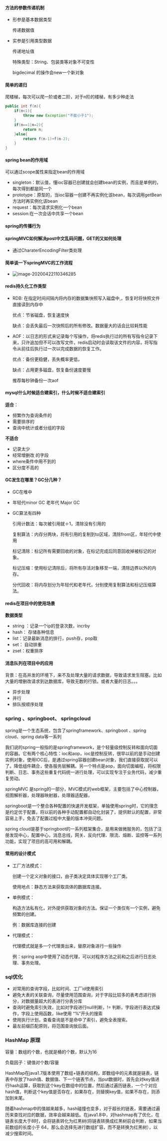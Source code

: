 

#### 方法的参数传递机制

- 形参是基本数据类型

  传递数据值

- 实参是引用类型数据

  传递地址值

  特殊类型：String、包装类等对象不可变性

  bigdecimal 的操作会new一个新对象

#### 简单的递归

爬楼梯，每次可以爬一阶或者二阶，对于n阶的楼梯，有多少种走法

```java
public int f(n){
    if(n<1){
        throw new Exception("不能小于1");
    }
    if(n==1|n=2){
        return n;
    }else{
        return f(n-1)+f(n-2);
    }
}
```

#### spring bean的作用域

可以通过scope属性来指定bean的作用域

- singleton：默认值，懂ioc容器已创建就会创建bean的实例，而且是单例的，每次得到都是同一个
- prototype：原型的，当ioc容器一创建不再实例化该bean，每次调用getBean方法时再实例化该bean
- request：每次请求实例化一个bean
- session:在一次会话中共享一个bean

#### spring的传播行为

####  springMVC如何解决post中文乱码问题，GET的又如何处理

- 通过CharaterEncodingFilter类处理

#### 简单谈一下springMVC的工作流程

- ![image-20200422110346285](.\img\image-20200422110346285.png)

#### redis持久化工作类型

- RDB: 在指定时间间隔内将内存的数据集快照写入磁盘中,，恢复时将快照文件直接读到内存中

  优点：节省磁盘，恢复速度快

  缺点：会丢失最后一次快照后的所有修改。数据量大的话会比较耗性能

- AOF：以日志的形式来记录每个写操作，将redis执行过的所有写指令记录下来，只许追加但不可以改写文件，redis启动时会读取该文件的内容，将写指令从前往后执行过一次以完成数据的恢复工作。

  优点：备份更稳健，丢失概率更低，

  缺点：占用更多磁盘，恢复备份速度要慢

  推荐每秒钟备份一次aof

#### mysql什么时候适合建索引，什么时候不适合建索引

**适合**：

- 频繁作为查询条件的
- 需要排序的
- 查询中统计或者分组的字段

**不适合**

- 记录太少
- 经常增删改 的字段
- where条件中用不到的
- 区分度不高的

#### GC发生在哪里？GC分几种？

- GC在堆中

- 年轻代minor GC   老年代 Major GC

- GC算法有四种

  引用计数法：每次被引用就＋1，清除没有引用的

  复制算法：内存分两块，将有引用的复制到to区域，清除from区，年轻代中使用

  标记清除：标记所有需要回收的对象，在标记完成后同意回收掉被标记的对象。

  标记压缩：使用标记清除后，将所有存活对象移至一端，清除边界以外的内存。
  
  分代回收：将内存划分为年轻代和老年代，分别使用复制算法和标记压缩算法。

#### redis在项目中的使用场景

**数据类型**

- string ：记录一个ip的登录次数，incrby
- hash： 存储各种信息
- list：记录最新消息的排行，push存，pop取
- set： 自动排重
- zset：权重排序

#### 消息队列在项目中的应用

背景：在高并发的环境下，来不及处理大量的请求数据，导致请求发生阻塞。比如大量的增删改请求到达数据库，导致无数的行锁。或者大量的日志。。。

- 异步处理
- 并行
- 排队按顺序处理

### spring 、springboot、 springcloud 

spring是一个生态系统，包含了springframework、springboot 、spring cloud、spring data等一系列

我们说的spring一般指的是springframework，是个轻量级控制反转和面向切面的容器。它有两个核心特性：ioc和aop，ioc是控制反转，很早以前的是手动创建实例对象，使用IOC后，是通过spring容器创建bean对象，我们直接获取就可以了。降低组件耦合，使各服务层解耦。另一个特点是aop，面向切面编程，将权限判断、日志、事务这些重复代码统一进行处理，可以实现专注于业务代码，减少重复劳动。

springMVC 是spring的一部分，MVC模式的web框架，主要包括了中心控制器，视图解析器，处理器映射器，处理器适配器，

springboot是一个整合各种配置的快速开发框架，单独使用spring时，它的理念是约定优于配置，将以前的各种手动配置都自动化封装了，提供默认的配置，非常容易上手，免去了配置过程中大量的版本冲突问题。

spring cloud是基于springboot的一系列框架集合，是用来做微服务的，包括了注册发现中心，配置中心，消息总线，网关、反向代理、限流、熔断、监控等一系列功能，实现了项目的高可用和解耦。

#### 常用的设计模式

- 工厂方法模式：

  创建一个定义对象的接口，由子类决定具体实现哪个工厂类。

  使用地点：静态方法来获取具体的数据库连接。

- 单例模式：

  构造方法私有化，对外提供获取对象的方法。保证一个类仅有一个实例，避免频繁的创建。

  例：数据库连接的创建

- 代理模式：

  代理模式就是多一个代理类出来，替原对象进行一些操作

  例：spring aop中使用了动态代理，可以对程序方法之前和之后进行日志处理、事务处理。

### sql优化

- 对常用的查询字段，比如时间、工厂id使用索引
- 避免大表的关联查询，尽量使用范围查询，对于字段比较多的表考虑进行拆分，对数据量超大的表进行分表分库
- 查询时避免索引失效，比如对字段进行null判断，!= 判断，字段进行表达式操作，字段上使用函数，like使用 “%”开头的搜索
- 使用执行计划，查看查询是不是命中了索引，避免全表搜索。
- 最左前缀匹配原则，将范围查询放后面。

### HashMap 原理

容量：数组的个数，也就是桶的个数，默认为16

负载因子：键值对个数/容量

HashMap在java1.7版本使用了数组+链表的结构，即数组中的元素就是链表，链表中存放了hash值、数据值、下一个链表节点，当put数据时，首先会对key值进行hash运算，获取到这个key在数组中的位置，然后通过遍历链表，一个个对应hash值，判断这个key值是否存在，如果存在，则替换key值，如果不存在，则添加到末尾。

随着hashmap中的值越来越多，hash碰撞也变多，对于超长的链表，需要通过遍历来查找对应的数据，效率会越来越低。在java1.8中，对hashmap有了优化，在链表长度大于8时，会将链表转化为红黑树(将链表转换成红黑树前会判断，如果当前数组的长度小于 64，那么会选择先进行数组扩容，而不是转换为红黑树），以减少搜索时间。